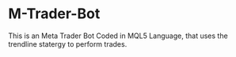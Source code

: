 # M-Trader-Bot
This is an Meta Trader Bot Coded in MQL5 Language, that uses the trendline statergy to perform trades.
